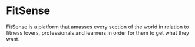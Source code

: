 # FitSense
FitSense is a platform that amasses every section of the world in relation to fitness  lovers, professionals and learners in order for them to get what they want.
